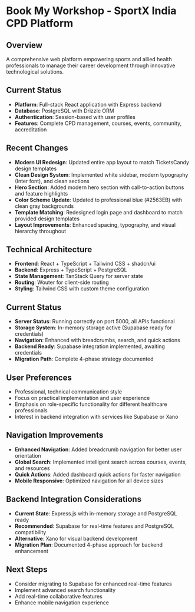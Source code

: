 # Book My Workshop - SportX India CPD Platform

## Overview
A comprehensive web platform empowering sports and allied health professionals to manage their career development through innovative technological solutions.

## Current Status
- **Platform**: Full-stack React application with Express backend
- **Database**: PostgreSQL with Drizzle ORM
- **Authentication**: Session-based with user profiles
- **Features**: Complete CPD management, courses, events, community, accreditation

## Recent Changes
- **Modern UI Redesign**: Updated entire app layout to match TicketsCandy design templates
- **Clean Design System**: Implemented white sidebar, modern typography (Inter font), and clean sections
- **Hero Section**: Added modern hero section with call-to-action buttons and feature highlights
- **Color Scheme Update**: Updated to professional blue (#2563EB) with clean gray backgrounds
- **Template Matching**: Redesigned login page and dashboard to match provided design templates
- **Layout Improvements**: Enhanced spacing, typography, and visual hierarchy throughout

## Technical Architecture
- **Frontend**: React + TypeScript + Tailwind CSS + shadcn/ui
- **Backend**: Express + TypeScript + PostgreSQL
- **State Management**: TanStack Query for server state
- **Routing**: Wouter for client-side routing
- **Styling**: Tailwind CSS with custom theme configuration

## Current Status
- **Server Status**: Running correctly on port 5000, all APIs functional
- **Storage System**: In-memory storage active (Supabase ready for credentials)
- **Navigation**: Enhanced with breadcrumbs, search, and quick actions
- **Backend Ready**: Supabase integration implemented, awaiting credentials
- **Migration Path**: Complete 4-phase strategy documented

## User Preferences
- Professional, technical communication style
- Focus on practical implementation and user experience
- Emphasis on role-specific functionality for different healthcare professionals
- Interest in backend integration with services like Supabase or Xano

## Navigation Improvements
- **Enhanced Navigation**: Added breadcrumb navigation for better user orientation
- **Global Search**: Implemented intelligent search across courses, events, and resources
- **Quick Actions**: Added dashboard quick actions for faster navigation
- **Mobile Responsive**: Optimized navigation for all device sizes

## Backend Integration Considerations
- **Current State**: Express.js with in-memory storage and PostgreSQL ready
- **Recommended**: Supabase for real-time features and PostgreSQL compatibility
- **Alternative**: Xano for visual backend development
- **Migration Plan**: Documented 4-phase approach for backend enhancement

## Next Steps
- Consider migrating to Supabase for enhanced real-time features
- Implement advanced search functionality
- Add real-time collaborative features
- Enhance mobile navigation experience